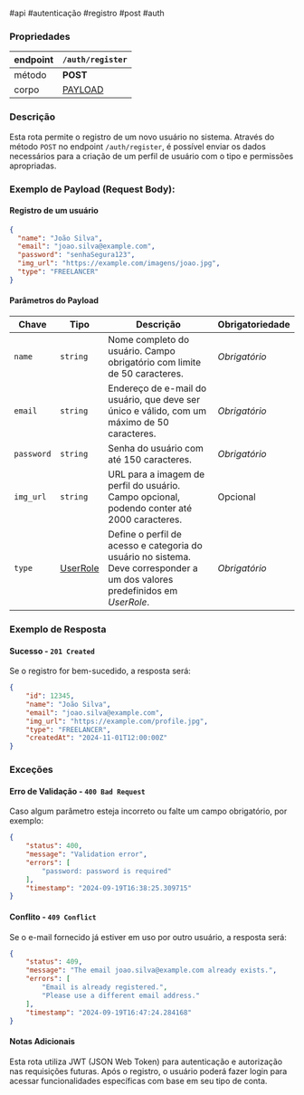   #api #autenticação #registro #post #auth

### Propriedades

| endpoint | `/auth/register`                   |
| -------- | ---------------------------------- |
| método   | __POST__                           |
| corpo    | [PAYLOAD](#Exemplo%20De%20Payload) |

### Descrição
Esta rota permite o registro de um novo usuário no sistema. Através do método `POST` no endpoint `/auth/register`, é possível enviar os dados necessários para a criação de um perfil de usuário com o tipo e permissões apropriadas.

### Exemplo de Payload (Request Body):
#### Registro de um usuário

```json
{
  "name": "João Silva",
  "email": "joao.silva@example.com",
  "password": "senhaSegura123",
  "img_url": "https://example.com/imagens/joao.jpg",
  "type": "FREELANCER"
}
```


#### Parâmetros do Payload

| **Chave**  | **Tipo**                                                    | **Descrição**                                                                                                               | **Obrigatoriedade** |
| ---------- | ----------------------------------------------------------- | --------------------------------------------------------------------------------------------------------------------------- | ------------------- |
| `name`     | `string`                                                    | Nome completo do usuário. Campo obrigatório com limite de 50 caracteres.                                                    | *Obrigatório*       |
| `email`    | `string`                                                    | Endereço de e-mail do usuário, que deve ser único e válido, com um máximo de 50 caracteres.                                 | *Obrigatório*       |
| `password` | `string`                                                    | Senha do usuário com até 150 caracteres.                                                                                    | *Obrigatório*       |
| `img_url`  | `string`                                                    | URL para a imagem de perfil do usuário. Campo opcional, podendo conter até 2000 caracteres.                                 | Opcional            |
| `type`     | [UserRole](../Utilitários/Usuários/Tipos%20de%20Usuário.md) | Define o perfil de acesso e categoria do usuário no sistema. Deve corresponder a um dos valores predefinidos em *UserRole*. | *Obrigatório*       |

### Exemplo de Resposta

#### Sucesso - `201 Created`
Se o registro for bem-sucedido, a resposta será:
```json
{ 
	"id": 12345, 
	"name": "João Silva", 
	"email": "joao.silva@example.com", 
	"img_url": "https://example.com/profile.jpg", 
	"type": "FREELANCER", 
	"createdAt": "2024-11-01T12:00:00Z" 
}
```

### Exceções
#### Erro de Validação - `400 Bad Request`
Caso algum parâmetro esteja incorreto ou falte um campo obrigatório, por exemplo:
```json
{
	"status": 400,
	"message": "Validation error",
	"errors": [
		"password: password is required"
	],
	"timestamp": "2024-09-19T16:38:25.309715"
}
```

#### Conflito - `409 Conflict`
Se o e-mail fornecido já estiver em uso por outro usuário, a resposta será:
```json
{
	"status": 409,
	"message": "The email joao.silva@example.com already exists.",
	"errors": [
		"Email is already registered.",
		"Please use a different email address."
	],
	"timestamp": "2024-09-19T16:47:24.284168"
}
```

#### Notas Adicionais
Esta rota utiliza JWT (JSON Web Token) para autenticação e autorização nas requisições futuras. Após o registro, o usuário poderá fazer login para acessar funcionalidades específicas com base em seu tipo de conta.